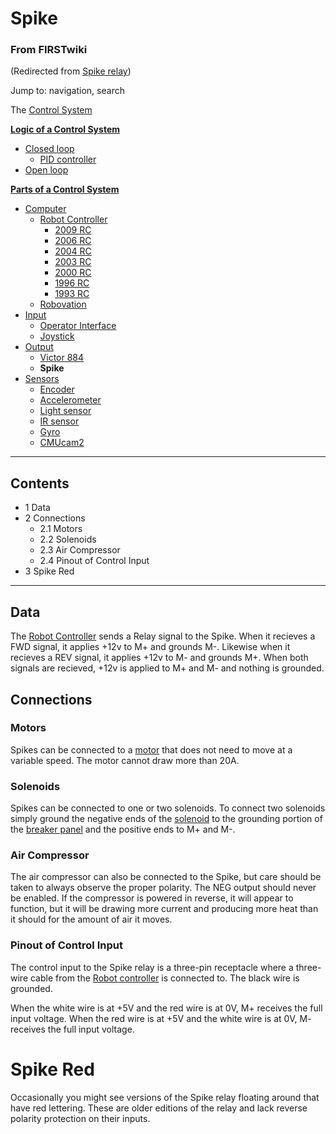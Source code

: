 # Spike

### From FIRSTwiki

(Redirected from [Spike relay](/index.php?title=Spike_relay&redirect=no "Spike
relay" ))

Jump to: navigation, search

The [Control System](Control_system "Control system" )

**[Logic of a Control System](Logic_of_a_control_system "Logic of a control system" )**

  * [Closed loop](Closed_loop "Closed loop" )
    * [PID controller](PID_controller "PID controller" )
  * [Open loop](Open_loop "Open loop" )

**[Parts of a Control System](Parts_of_a_control_system "Parts of a control system" )**

  * [Computer](Computer "Computer" )
    * [Robot Controller](Robot_Controller "Robot Controller" )
      * [2009 RC](Robot_Controller_%282009%29 "Robot Controller \(2009\)" )
      * [2006 RC](Robot_Controller_%282006%29 "Robot Controller \(2006\)" )
      * [2004 RC](Robot_Controller_%282004%29 "Robot Controller \(2004\)" )
      * [2003 RC](Robot_Controller_%282003%29 "Robot Controller \(2003\)" )
      * [2000 RC](Robot_Controller_%282000%29 "Robot Controller \(2000\)" )
      * [1996 RC](/index.php?title=Robot_Controller_%281996%29&action=edit "Robot Controller \(1996\)" )
      * [1993 RC](/index.php?title=Robot_Controller_%281993%29&action=edit "Robot Controller \(1993\)" )
    * [Robovation](Robovation "Robovation" )
  * [Input](Input "Input" )
    * [Operator Interface](Operator_Interface "Operator Interface" )
    * [Joystick](Joystick "Joystick" )
  * [Output](Output "Output" )
    * [Victor 884](Victor_884 "Victor 884" )
    * **Spike**
  * [Sensors](Sensor "Sensor" )
    * [Encoder](Encoder "Encoder" )
    * [Accelerometer](Accelerometer "Accelerometer" )
    * [Light sensor](/index.php?title=Light_sensor&action=edit "Light sensor" )
    * [IR sensor](IR_sensor "IR sensor" )
    * [Gyro](Gyro "Gyro" )
    * [CMUcam2](CMUcam2 "CMUcam2" )  
---  
  
## Contents

  * 1 Data
  * 2 Connections
    * 2.1 Motors
    * 2.2 Solenoids
    * 2.3 Air Compressor
    * 2.4 Pinout of Control Input
  * 3 Spike Red  
---  
  

## Data

The [Robot Controller](Robot_Controller "Robot Controller" ) sends
a Relay signal to the Spike. When it recieves a FWD signal, it applies +12v to
M+ and grounds M-. Likewise when it recieves a REV signal, it applies +12v to
M- and grounds M+. When both signals are recieved, +12v is applied to M+ and
M- and nothing is grounded.


## Connections


### Motors

Spikes can be connected to a [motor](Motor "Motor" ) that does not
need to move at a variable speed. The motor cannot draw more than 20A.


### Solenoids

Spikes can be connected to one or two solenoids. To connect two solenoids
simply ground the negative ends of the [solenoid](Solenoid
"Solenoid" ) to the grounding portion of the [breaker
panel](Breaker_panel "Breaker panel" ) and the positive ends to M+
and M-.


### Air Compressor

The air compressor can also be connected to the Spike, but care should be
taken to always observe the proper polarity. The NEG output should never be
enabled. If the compressor is powered in reverse, it will appear to function,
but it will be drawing more current and producing more heat than it should for
the amount of air it moves.


### Pinout of Control Input

The control input to the Spike relay is a three-pin receptacle where a three-
wire cable from the [Robot controller](Robot_controller "Robot
controller" ) is connected to. The black wire is grounded.

When the white wire is at +5V and the red wire is at 0V, M+ receives the full
input voltage. When the red wire is at +5V and the white wire is at 0V, M-
receives the full input voltage.


#  Spike Red

Occasionally you might see versions of the Spike relay floating around that
have red lettering. These are older editions of the relay and lack reverse
polarity protection on their inputs.

